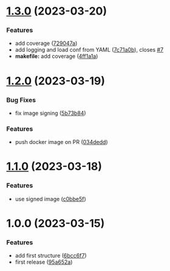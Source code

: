 # [1.3.0](https://github.com/thibaultserti/bootstrap-golang/compare/v1.2.0...v1.3.0) (2023-03-20)


### Features

* add coverage ([729047a](https://github.com/thibaultserti/bootstrap-golang/commit/729047a4cf0f406a874ed62dc8cd0ff0eb13bda1))
* add logging and load conf from YAML ([7c71a0b](https://github.com/thibaultserti/bootstrap-golang/commit/7c71a0b4c90248b833670c67111194376133751c)), closes [#7](https://github.com/thibaultserti/bootstrap-golang/issues/7)
* **makefile:** add coverage ([4ff1a1a](https://github.com/thibaultserti/bootstrap-golang/commit/4ff1a1a7ada35f39b838532510c757ebf7183d8f))

# [1.2.0](https://github.com/thibaultserti/bootstrap-golang/compare/v1.1.0...v1.2.0) (2023-03-19)


### Bug Fixes

* fix image signing ([5b73b84](https://github.com/thibaultserti/bootstrap-golang/commit/5b73b84dce340136243851d95e3c42f404aa4bc6))


### Features

* push docker image on PR ([034dedd](https://github.com/thibaultserti/bootstrap-golang/commit/034dedd78c2c07c05ffd1d453680ce110ace70cb))

# [1.1.0](https://github.com/thibaultserti/bootstrap-golang/compare/v1.0.0...v1.1.0) (2023-03-18)


### Features

* use signed image ([c0bbe5f](https://github.com/thibaultserti/bootstrap-golang/commit/c0bbe5f643e71bf92aa656d211ab7d3e6433dee3))

# 1.0.0 (2023-03-15)


### Features

* add first structure ([6bcc6f7](https://github.com/thibaultserti/bootstrap-golang/commit/6bcc6f777d0028b4e0e2ee1024273da11f3a42d0))
* first release ([95a652a](https://github.com/thibaultserti/bootstrap-golang/commit/95a652a409ee899ee12007956a43e5f3e94b576a))
